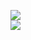[![](https://img.shields.io/badge/Made%20With-Github%20Spray-lightgrey.svg?style=for-the-badge&logo=github)](https://github.com/Annihil/github-spray#20760)  
[![](https://i.imgur.com/2DrTn0Z.gif)](https://github.com/Annihil/github-spray)